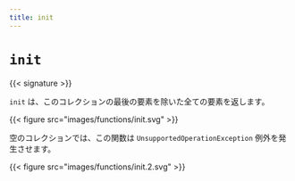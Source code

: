 ```yaml
---
title: init
---
```


# `init`

{{< signature >}}

`init` は、このコレクションの最後の要素を除いた全ての要素を返します。

{{< figure src="images/functions/init.svg" >}}

空のコレクションでは、この関数は `UnsupportedOperationException` 例外を発生させます。

{{< figure src="images/functions/init.2.svg" >}}
